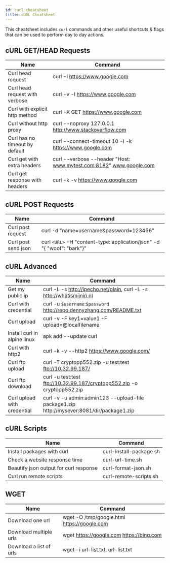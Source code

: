 ```yaml
---
id: curl_cheatsheet
title: cURL Cheatsheet
---
```


This cheatsheet includes `curl` commands and other useful shortcuts & flags that can be used to perform day to day actions.

## cURL GET/HEAD Requests
| Name                           	| Command                                                            	|
|--------------------------------	|--------------------------------------------------------------------	|
| Curl head request              	| curl -I https://www.google.com                                     	|
| Curl head request with verbose 	| curl -v -I https://www.google.com                                  	|
| Curl with explicit http method 	| curl -X GET https://www.google.com                                 	|
| Curl without http proxy        	| curl --noproxy 127.0.0.1 http://www.stackoverflow.com              	|
| Curl has no timeout by default 	| curl --connect-timeout 10 -I -k https://www.google.com             	|
| Curl get with extra headers    	| curl --verbose --header "Host: www.mytest.com:8182" www.google.com 	|
| Curl get response with headers 	| curl -k -v https://www.google.com                                  	|


## cURL POST Requests
| Name                	| Command                                                                   	|
|---------------------	|---------------------------------------------------------------------------	|
| Curl post request   	| curl -d "name=username&password=123456"                                   	|
| Curl post send json 	| curl `<URL>` -H "content-type: application/json" -d "{ \"woof\": \"bark\"}" 	|

## cURL Advanced
| Name                         	| Command                                                                                   	|
|------------------------------	|-------------------------------------------------------------------------------------------	|
| Get my public ip             	| curl -L -s http://ipecho.net/plain, curl -L -s http://whatismijnip.nl                     	|
| Curl with credential         	| curl -u `$username`:`$password` http://repo.dennyzhang.com/README.txt                         	|
| Curl upload                  	| curl -v -F key1=value1 -F upload=@localfilename                                           	|
| Install curl in alpine linux 	| apk add --update curl                                                                     	|
| Curl with http2              	| curl -k -v --http2 https://www.google.com/                                                	|
| Curl ftp upload              	| curl -T cryptopp552.zip -u test:test ftp://10.32.99.187/                                  	|
| Curl ftp download            	| curl -u test:test ftp://10.32.99.187/cryptopp552.zip -o cryptopp552.zip                   	|
| Curl upload with credential  	| curl -v -u admin:admin123 --upload-file package1.zip http://mysever:8081/dir/package1.zip 	|

## cURL Scripts
| Name                                   	| Command                 	|
|----------------------------------------	|-------------------------	|
| Install packages with curl             	| curl-install-package.sh 	|
| Check a website response time          	| curl-url-time.sh        	|
| Beautify json output for curl response 	| curl-format-json.sh     	|
| Curl run remote scripts                	| curl-remote-scripts.sh  	|

## WGET
| Name                    	| Command                                     	|
|-------------------------	|---------------------------------------------	|
| Download one url        	| wget -O /tmp/google.html https://google.com 	|
| Download multiple urls   	| wget https://google.com https://bing.com    	|
| Download a list of urls 	| wget -i url-list.txt, url-list.txt          	|